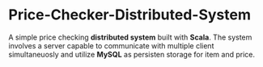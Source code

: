 # Price-Checker-Distributed-System

A simple price checking **distributed system** built with **Scala**. The system involves a server capable to communicate with multiple client simultaneuosly and utilize **MySQL** as persisten storage for item and price.
